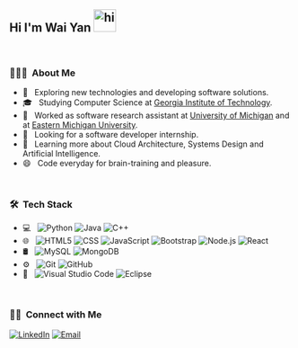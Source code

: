 
<h2> Hi I'm Wai Yan <img alt="hi" img src="https://user-images.githubusercontent.com/1303154/88677602-1635ba80-d120-11ea-84d8-d263ba5fc3c0.gif" width="40"></h2>

<br/>

<h3> 👨🏻‍💻 &nbsp;About Me </h3>

- 🤔 &nbsp; Exploring new technologies and developing software solutions.
- 🎓 &nbsp; Studying Computer Science at <a href="https://www.gatech.edu/">Georgia Institute of Technology</a>.
- 💼 &nbsp; Worked as software research assistant at <a href="https://umich.edu/">University of Michigan</a> and at <a href="https://www.emich.edu/">Eastern Michigan University</a>.
- 👯 &nbsp; Looking for a software developer internship.
- 🌱 &nbsp; Learning more about Cloud Architecture, Systems Design and Artificial Intelligence.
- 😄 &nbsp; Code everyday for brain-training and pleasure.

<br/>

<h3> 🛠 &nbsp;Tech Stack</h3>

- 💻 &nbsp;
  ![Python](https://img.shields.io/badge/-Python-333333?style=flat&logo=python)
  ![Java](https://img.shields.io/badge/-Java-333333?style=flat&logo=Java&logoColor=007396)
  ![C++](https://img.shields.io/badge/-C++-333333?style=flat&logo=C%2B%2B&logoColor=00599C)
  <!--![R (Statistics)](https://img.shields.io/badge/-R-333333?style=flat&logo=R&logoColor=276DC3)-->
- 🌐 &nbsp;
  ![HTML5](https://img.shields.io/badge/-HTML5-333333?style=flat&logo=HTML5)
  ![CSS](https://img.shields.io/badge/-CSS-333333?style=flat&logo=CSS3&logoColor=1572B6)
  ![JavaScript](https://img.shields.io/badge/-JavaScript-333333?style=flat&logo=javascript)
  ![Bootstrap](https://img.shields.io/badge/-Bootstrap-333333?style=flat&logo=bootstrap&logoColor=563D7C)
  ![Node.js](https://img.shields.io/badge/-Node.js-333333?style=flat&logo=node.js)
  ![React](https://img.shields.io/badge/-React-333333?style=flat&logo=react)
- 🛢 &nbsp;
  ![MySQL](https://img.shields.io/badge/-MySQL-333333?style=flat&logo=mysql)
  ![MongoDB](https://img.shields.io/badge/-MongoDB-333333?style=flat&logo=mongodb)
- ⚙️ &nbsp;
  ![Git](https://img.shields.io/badge/-Git-333333?style=flat&logo=git)
  ![GitHub](https://img.shields.io/badge/-GitHub-333333?style=flat&logo=github)
  <!---![Markdown](https://img.shields.io/badge/-Markdown-333333?style=flat&logo=markdown)-->
- 🔧 &nbsp;
  ![Visual Studio Code](https://img.shields.io/badge/-Visual%20Studio%20Code-333333?style=flat&logo=visual-studio-code&logoColor=007ACC)
  <!--![RStudio](https://img.shields.io/badge/-RStudio-333333?style=flat&logo=rstudio)-->
  ![Eclipse](https://img.shields.io/badge/-Eclipse-333333?style=flat&logo=eclipse-ide&logoColor=2C2255)
<!--- 🖥 &nbsp;
  ![Illustrator](https://img.shields.io/badge/-Illustrator-333333?style=flat&logo=adobe-illustrator)
  ![Photoshop](https://img.shields.io/badge/-Photoshop-333333?style=flat&logo=adobe-photoshop)
  ![InDesign](https://img.shields.io/badge/-InDesign-333333?style=flat&logo=adobe-indesign)-->

<br/>

<h3> 🤝🏻 &nbsp;Connect with Me </h3>

<p>
<a href="https://www.linkedin.com/in/wai-yan-leung-80a44a203/"><img alt="LinkedIn" src="https://img.shields.io/badge/LinkedIn-Wai%20Yan%20Leung-blue?style=flat-square&logo=linkedin"></a>
<a href="mailto:waiyanleung@gtech.edu"><img alt="Email" src="https://img.shields.io/badge/Email-siuhala@gmail.com-blue?style=flat-square&logo=gmail"></a>
</p>
